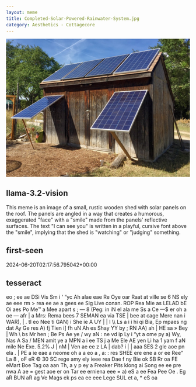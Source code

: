 ```yaml
---
layout: meme
title: Completed-Solar-Powered-Rainwater-System.jpg
category: Aesthetics - Cottagecore
---
```


<div markdown="0"><a href="Completed-Solar-Powered-Rainwater-System.jpg"><img class="photo" src="Completed-Solar-Powered-Rainwater-System.jpg" /></a>

<h2>llama-3.2-vision</h2>
<p title="Llama-3.2-Vision-11B is a really good model that probably gets the visual details right but doesn't understand literary or media references, and often fails to accurately represent the physical arrangement of objects and the implied relationships between the objects.">This meme is an image of a small, rustic wooden shed with solar panels on the roof. The panels are angled in a way that creates a humorous, exaggerated &quot;face&quot; with a &quot;smile&quot; made from the panels&#x27; reflective surfaces. The text &quot;I can see you&quot; is written in a playful, cursive font above the &quot;smile&quot;, implying that the shed is &quot;watching&quot; or &quot;judging&quot; something.</p>

<h2>first-seen</h2>
<p title="Because Git doesn't preserve file modification times, this metadata file contains the file's modification time when it was added to the library.">2024-06-20T02:17:56.795042+00:00</p>

<h2>tesseract</h2>
<p title="Tesseract is often terrible and just gives a lot of nonsense characters, but it used to be the state of the art, and usually it is better at correctly representing text than llama-3.2-vision-11b.">eo ; ee ae DSi Vis Sm i ‘ “yc Ah alae eae Re Oye oar Raat at ville se 6 NS ely ae eee rm &gt; rea ee ae a gees ee Sig Live conan. ROP Rea Mie as LELAD bE Oi aes Po Me™ a Mee apart s ; — 8 (Peg: in iN el ala me Ss a Ce —$ er oh a oe — afr | a Mrs: Rema bees 7 SEMAN ea via TSE | bee at cage Mere nan i WAR), | . tl eo Nee ti GAN) i She ie A UY | | I \\ Ls a i i hi qi Bia, Ep mpaes ng dat Ay Ge res A) fj Tien i] fh uN Ah es Shay YY by ; RN AA) ah | HE sa » Bey | Wh \ bs Mr hen ; Be Ps Ae ye / wy aN : ne vd ip Ly i “yt a ome py a) Wy, Nas A Sa / MEN amit ye a MPN a i ee TS j a Me Ele AE yen Li ha 1 yam f aN mile Ne Exe. 5.2% J | nM | Ven ae ee z LA | dab? i | | aaa SES 2 gle aoe pn ela . | PE a ie eae a neome oh a a eo a , a: : res SHEE ere ene a or ee Ree” La 8 , oF eR © 30 SC rege amy ely ieee rea Dae f ny Bie ok SB Rr oa FE eMart Boe Tag oa aan Th, a y p ey a Freaker Pits klong ai Song ee ee pre nwa A ae = gest aoe er on Tar ee erniena eee = a) eS a ee Fea Pee Oe . Eg aR BUN aR ag Ve Mags ek ps ea ee eee Lege SUL et a, * eS oa</p>

</div>


